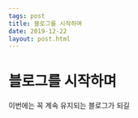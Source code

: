 ```yaml
---
tags: post
title: 블로그를 시작하며
date: 2019-12-22
layout: post.html
---
```


# 블로그를 시작하며

이번에는 꼭 계속 유지되는 블로그가 되길
